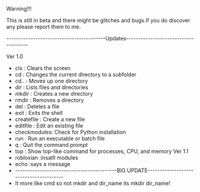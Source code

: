 Warning!!!

This is still in beta and there might be glitches and bugs.If you do discover any please report them to me.

-----------------------------------------Updates-------------------------------------

Ver 1.0
  - cls        : Clears the screen
  - cd         : Changes the current directory to a subfolder
  - cd..       : Moves up one directory
  - dir        : Lists files and directories
  - mkdir      : Creates a new directory
  - rmdir      : Removes a directory
  - del        : Deletes a file
  - exit       : Exits the shell
  - createfile : Create a new file
  - editfile   : Edit an existing file
  - checkmodules: Check for Python installation
  - run        : Run an executable or batch file
  - q          : Quit the command prompt
  - top        : Show top-like command for processes, CPU, and memory
Ver 1.1
  - robloxian  :insatll modules
  - echo       :says a message
  - ------------------------------------------BIG UPDATE---------------------------------------
  - It more like cmd so not mkdir and dir_name its mkdir dir_name!
